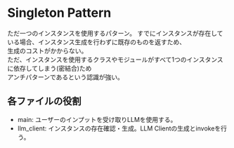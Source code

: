 # Singleton Pattern

ただ一つのインスタンスを使用するパターン。
すでにインスタンスが存在している場合、インスタンス生成を行わずに既存のものを返すため、  
生成のコストがかからない。  
ただ、インスタンスを使用するクラスやモジュールがすべて1つのインスタンスに依存してしまう(密結合)ため  
アンチパターンであるという認識が強い。

## 各ファイルの役割
- main: ユーザーのインプットを受け取りLLMを使用する。
- llm_client: インスタンスの存在確認・生成。LLM Clientの生成とinvokeを行う。
